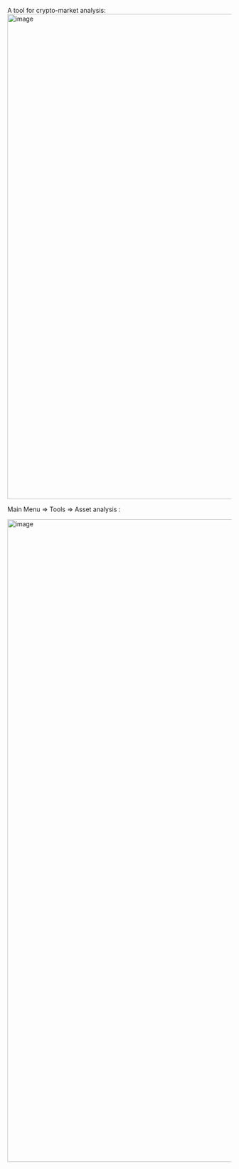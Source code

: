 A tool for crypto-market analysis:
<img width="1920" height="1087" alt="image" src="https://github.com/user-attachments/assets/fbc5c8ec-daa1-42db-8c8f-276908936e68" />

Main Menu => Tools => Asset analysis :

<img width="2560" height="1440" alt="image" src="https://github.com/user-attachments/assets/10b7588a-f50c-4bd5-8ee0-584af78490b8" />



